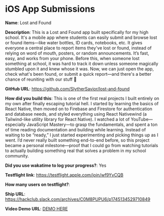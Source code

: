 # iOS App Submissions

**Name**: Lost and Found 

**Description**: This is a Lost and Found app built specifically for my high school. It's a mobile app where students can easily submit and browse lost or found items—like water bottles, ID cards, notebooks, etc. It gives everyone a central place to report items they've lost or found, instead of relying on word of mouth, posters, or random announcements. It’s fast, easy, and works from your phone. Before this, when someone lost something at school, it was hard to track it down unless someone magically stumbled upon it and knew whose it was. Now, we can just open the app, check what's been found, or submit a quick report—and there's a better chance of reuniting with our stuff 🙌

**GitHub URL**: https://github.com/SlytherSavior/lost-and-found

**How did you build this**: This is one of the first real projects I built entirely on my own after finally escaping tutorial hell. I started by learning the basics of React Native, then moved on to Firebase and Firestore for authentication and database needs, and styled everything using React Nativewind (a Tailwind-like utility library for React Native). I watched a lot of YouTube—especially JavaScript Mastery—to grasp the fundamentals, and spent a ton of time reading documentation and building while learning. Instead of waiting to be “ready,” I just started experimenting and picking things up as I went. I’d never really built something end-to-end before, so this project became a personal milestone—proof that I could go from watching tutorials to actually building something real that solves a problem in my school community.

**Did you use wakatime to log your progress?**: Yes 

**Testflight link**: https://testflight.apple.com/join/wf9YvCQB
 
**How many users on testflight?**:

**Ship URL**: https://hackclub.slack.com/archives/C0M8PUPU6/p1745134529710849

**Video Demo URL**: [DEMO HERE](https://www.youtube.com/watch?v=gVitHRlD35I)
